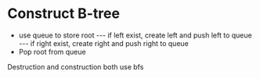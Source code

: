 # Construct B-tree
- use queue to store root
--- if left exist, create left and push left to queue
--- if right exist, create right and push right to queue
- Pop root from queue

Destruction and construction both use bfs
